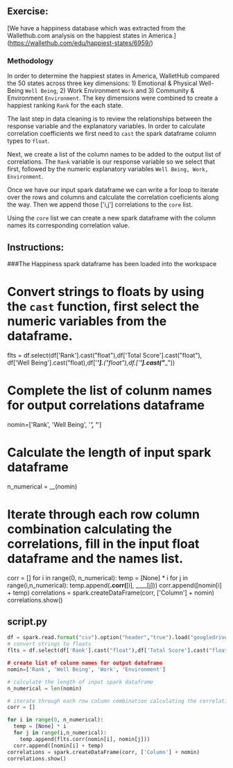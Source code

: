 ## Exercise:
[We have a happiness database which was extracted from the Wallethub.com analysis on the happiest states in America.] (https://wallethub.com/edu/happiest-states/6959/) 

### Methodology
In order to determine the happiest states in America, WalletHub compared the 50 states across three key dimensions: 1) Emotional & Physical Well-Being `Well Being`, 2) Work Environment `Work` and 3) Community & Environment `Environment`. The key dimensions were combined to create a happiest ranking `Rank` for the each state.

The last step in data cleaning is to review the relationships between the response variable and the explanatory variables. In order to calculate correlation coefficients we first need to `cast` the spark dataframe column types to `float`.  

Next, we create a list of the column names to be added to the output list of correlations. The `Rank` variable is our response variable so we select that first, followed by the numeric explanatory variables `Well Being, Work, Environment`.

Once we have our input spark dataframe we can write a for loop to iterate over the rows and columns and calculate the correlation coeficients along the way. Then we append those ['i,j'] correlations to the `core` list.

Using the `core` list we can create a new spark dataframe with the column names its corresponding correlation value.


## Instructions:
###The Happiness spark dataframe has been loaded into the workspace


# Convert strings to floats by using the `cast` function, first select the numeric variables from the dataframe.    
flts = df.select(df['Rank'].cast("float"),df['Total Score'].cast("float"), df['Well Being'].cast("float),df['____'].___("float"),df.['____'].cast("____"))


# Complete the list of colunm names for output correlations dataframe
nomin=['Rank', 'Well Being', '___', '___']


# Calculate the length of input spark dataframe
n_numerical = __(nomin)


# Iterate through each row column combination calculating the correlations, fill in the input float dataframe and the names list.


corr = []
for i in range(0, n_numerical):
  temp = [None] * i
  for j in range(i,n_numerical):
    temp.append(____.corr(____[i], ____[j]))
  corr.append([nomin[i] + temp)
correlations = spark.createDataFrame(corr, ['Column'] + nomin)
correlations.show()


## script.py

```python
df = spark.read.format("csv").option("header","true").load("googledrive.csv")
# convert strings to floats
flts = df.select(df['Rank'].cast("float"),df['Total Score'].cast("float"), df['Well Being'].cast("float),df['Work'].cast("float"),df.['Environment'].cast("float"))

# create list of colunm names for output dataframe
nomin=['Rank', 'Well Being', 'Work', 'Environment']

# calculate the length of input spark dataframe
n_numerical = len(nomin)

# iterate through each row column combination calculating the correlations
corr = []

for i in range(0, n_numerical):
  temp = [None] * i
  for j in range(i,n_numerical):
    temp.append(flts.corr(nomin[i], nomin[j]))
  corr.append([nomin[i] + temp)
correlations = spark.createDataFrame(corr, ['Column'] + nomin)
correlations.show()
```
